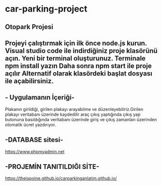 # car-parking-project
Otopark Projesi
---------------------------------------------------------------
Projeyi çalıştırmak için ilk önce node.js kurun.
Visual studio code ile indirdiğiniz proje klasörünü açın.
Yeni bir terminal oluşturunuz.
Terminale npm install yazın
Daha sonra npm start ile proje açılır
Alternatif olarak klasördeki başlat dosyası ile açabilirsiniz.
----------------------------------------------------------------
## - Uygulamanın İçeriği-
 Plakanın girildiği, girilen plakayı arayabilme ve düzenleyebiliriz.Girilen plakayı veritabanı üzerinde kaydedilir araç çıkış yaptığında çıkış yap butonuna basıldığında veritabanı üzerinde giriş ve çıkış zamanları üzerinden otomatik ücret yazdırıyor.
## -DATABASE sitesi-
 https://www.phpmyadmin.net
## -PROJEMİN TANITILDIĞI SİTE-
 https://theispoine.github.io/carparkinganlatim.github.io/
 

 
